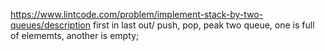 https://www.lintcode.com/problem/implement-stack-by-two-queues/description
first in last out/ push, pop, peak
two queue, one is full of elememts, another is empty;
